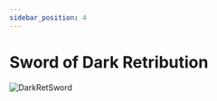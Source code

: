 ```yaml
--- 
sidebar_position: 4
---
```


# Sword of Dark Retribution

![DarkRetSword](https://vwiki.valorserver.com/api/item/picture/sword%20of%20dark%20retribution)
